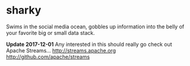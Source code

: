 # sharky
Swims in the social media ocean, gobbles up information into the belly of your favorite big or small data stack.


**Update 2017-12-01**
Any interested in this should really go check out Apache Streams...
http://streams.apache.org
http://github.com/apache/streams
